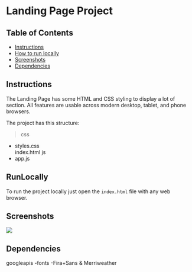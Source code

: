# Landing Page Project

## Table of Contents

* [Instructions](#instructions)
* [How to run locally](#runLocally)
* [Screenshots](#screenshots)
* [Dependencies](#dependencies)

## Instructions

The Landing Page has some HTML and CSS styling to display a lot of section. All features are usable across modern desktop, tablet, and phone browsers.

The project has this structure:

> css
- styles.css    
index.html
js
- app.js


## RunLocally
To run the project locally just open the `index.html` file with any web browser.

## Screenshots

![](https://i.ibb.co/fd8Y6bz/img.png)

## Dependencies
googleapis -fonts -Fira+Sans & Merriweather